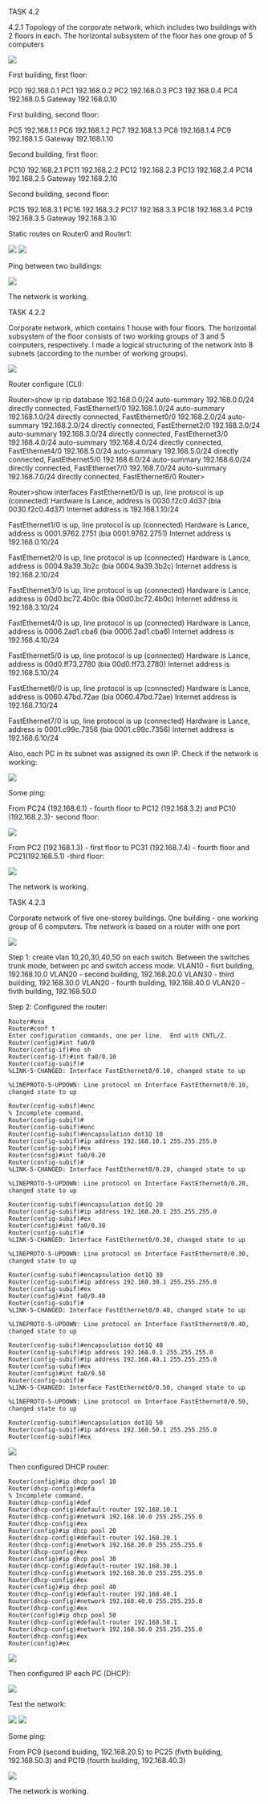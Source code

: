 TASK 4.2

4.2.1 Topology of the corporate network, which includes two buildings with 2 floors in each. The horizontal subsystem of the floor has one group of 5 computers

![](images/scr1.png)

First building, first floor:

PC0 192.168.0.1
PC1 192.168.0.2
PC2 192.168.0.3
PC3 192.168.0.4
PC4 192.168.0.5
Gateway 192.168.0.10

First building, second floor:

PC5 192.168.1.1
PC6 192.168.1.2
PC7 192.168.1.3
PC8 192.168.1.4
PC9 192.168.1.5
Gateway 192.168.1.10

Second building, first floor:

PC10 192.168.2.1
PC11 192.168.2.2
PC12 192.168.2.3
PC13 192.168.2.4
PC14 192.168.2.5
Gateway 192.168.2.10

Second building, second floor:

PC15 192.168.3.1
PC16 192.168.3.2
PC17 192.168.3.3
PC18 192.168.3.4
PC19 192.168.3.5
Gateway 192.168.3.10

Static routes on Router0 and Router1:

![](images/scr2.png)
![](images/scr3.png)

Ping between two buildings:

![](images/scr5.png)


The network is working.

TASK 4.2.2

Corporate network, which contains 1 house with four floors. The horizontal subsystem of the floor consists of two working groups of 3 and 5 computers, respectively. I made a logical structuring of the network into 8 subnets (according to the number of working groups).

![](images/scr6.png)

Router configure (CLI):

Router>show ip rip database
192.168.0.0/24    auto-summary
192.168.0.0/24    directly connected, FastEthernet1/0
192.168.1.0/24    auto-summary
192.168.1.0/24    directly connected, FastEthernet0/0
192.168.2.0/24    auto-summary
192.168.2.0/24    directly connected, FastEthernet2/0
192.168.3.0/24    auto-summary
192.168.3.0/24    directly connected, FastEthernet3/0
192.168.4.0/24    auto-summary
192.168.4.0/24    directly connected, FastEthernet4/0
192.168.5.0/24    auto-summary
192.168.5.0/24    directly connected, FastEthernet5/0
192.168.6.0/24    auto-summary
192.168.6.0/24    directly connected, FastEthernet7/0
192.168.7.0/24    auto-summary
192.168.7.0/24    directly connected, FastEthernet6/0
Router>

Router>show interfaces
FastEthernet0/0 is up, line protocol is up (connected)
  Hardware is Lance, address is 0030.f2c0.4d37 (bia 0030.f2c0.4d37)
  Internet address is 192.168.1.10/24

FastEthernet1/0 is up, line protocol is up (connected)
  Hardware is Lance, address is 0001.9762.2751 (bia 0001.9762.2751)
  Internet address is 192.168.0.10/24

FastEthernet2/0 is up, line protocol is up (connected)
  Hardware is Lance, address is 0004.9a39.3b2c (bia 0004.9a39.3b2c)
  Internet address is 192.168.2.10/24

FastEthernet3/0 is up, line protocol is up (connected)
  Hardware is Lance, address is 00d0.bc72.4b0c (bia 00d0.bc72.4b0c)
  Internet address is 192.168.3.10/24

FastEthernet4/0 is up, line protocol is up (connected)
  Hardware is Lance, address is 0006.2ad1.cba6 (bia 0006.2ad1.cba6)
  Internet address is 192.168.4.10/24

FastEthernet5/0 is up, line protocol is up (connected)
  Hardware is Lance, address is 00d0.ff73.2780 (bia 00d0.ff73.2780)
  Internet address is 192.168.5.10/24

FastEthernet6/0 is up, line protocol is up (connected)
  Hardware is Lance, address is 0060.47bd.72ae (bia 0060.47bd.72ae)
  Internet address is 192.168.7.10/24

FastEthernet7/0 is up, line protocol is up (connected)
  Hardware is Lance, address is 0001.c99c.7356 (bia 0001.c99c.7356)
  Internet address is 192.168.6.10/24

Also, each PC in its subnet was assigned its own IP. Check if the network is working:

![](images/scr7.png)

Some ping:

From PC24 (192.168.6.1) - fourth floor to PC12 (192.168.3.2) and PC10 (192.168.2.3)- second floor:

![](images/scr8.png)

From PC2 (192.168.1.3) - first floor to PC31 (192.168.7.4) - fourth floor and PC21(192.168.5.1) -third floor:

![](images/scr9.png)

The network is working.


TASK 4.2.3

Corporate network of five one-storey buildings. One building - one working group of 6 computers. The network is based on a router with one port

![](images/scr10.png)

Step 1: create vlan 10,20,30,40,50 on each switch. Between the switches trunk mode, between pc and switch access mode.
VLAN10 - fisrt building, 192.168.10.0
VLAN20 - second building, 192.168.20.0
VLAN30 - third building, 192.168.30.0
VLAN20 - fourth building, 192.168.40.0
VLAN20 - fivth building, 192.168.50.0

Step 2: Сonfigured the router:

```
Router#ena
Router#conf t
Enter configuration commands, one per line.  End with CNTL/Z.
Router(config)#int fa0/0
Router(config-if)#no sh
Router(config-if)#int fa0/0.10
Router(config-subif)#
%LINK-5-CHANGED: Interface FastEthernet0/0.10, changed state to up

%LINEPROTO-5-UPDOWN: Line protocol on Interface FastEthernet0/0.10, changed state to up

Router(config-subif)#enc
% Incomplete command.
Router(config-subif)#
Router(config-subif)#enc
Router(config-subif)#encapsulation dot1Q 10
Router(config-subif)#ip address 192.168.10.1 255.255.255.0
Router(config-subif)#ex
Router(config)#int fa0/0.20
Router(config-subif)#
%LINK-5-CHANGED: Interface FastEthernet0/0.20, changed state to up

%LINEPROTO-5-UPDOWN: Line protocol on Interface FastEthernet0/0.20, changed state to up

Router(config-subif)#encapsulation dot1Q 20
Router(config-subif)#ip address 192.168.20.1 255.255.255.0
Router(config-subif)#ex
Router(config)#int fa0/0.30
Router(config-subif)#
%LINK-5-CHANGED: Interface FastEthernet0/0.30, changed state to up

%LINEPROTO-5-UPDOWN: Line protocol on Interface FastEthernet0/0.30, changed state to up

Router(config-subif)#encapsulation dot1Q 30
Router(config-subif)#ip address 192.168.30.1 255.255.255.0
Router(config-subif)#ex
Router(config)#int fa0/0.40
Router(config-subif)#
%LINK-5-CHANGED: Interface FastEthernet0/0.40, changed state to up

%LINEPROTO-5-UPDOWN: Line protocol on Interface FastEthernet0/0.40, changed state to up

Router(config-subif)#encapsulation dot1Q 40
Router(config-subif)#ip address 192.168.0.1 255.255.255.0
Router(config-subif)#ip address 192.168.40.1 255.255.255.0
Router(config-subif)#ex
Router(config)#int fa0/0.50
Router(config-subif)#
%LINK-5-CHANGED: Interface FastEthernet0/0.50, changed state to up

%LINEPROTO-5-UPDOWN: Line protocol on Interface FastEthernet0/0.50, changed state to up

Router(config-subif)#encapsulation dot1Q 50
Router(config-subif)#ip address 192.168.50.1 255.255.255.0
Router(config-subif)#ex
```
![](images/scr11.png)

Then configured DHCP router:

```
Router(config)#ip dhcp pool 10
Router(dhcp-config)#defa
% Incomplete command.
Router(dhcp-config)#def
Router(dhcp-config)#default-router 192.168.10.1
Router(dhcp-config)#network 192.168.10.0 255.255.255.0
Router(dhcp-config)#ex
Router(config)#ip dhcp pool 20
Router(dhcp-config)#default-router 192.168.20.1
Router(dhcp-config)#network 192.168.20.0 255.255.255.0
Router(dhcp-config)#ex
Router(config)#ip dhcp pool 30
Router(dhcp-config)#default-router 192.168.30.1
Router(dhcp-config)#network 192.168.30.0 255.255.255.0
Router(dhcp-config)#ex
Router(config)#ip dhcp pool 40
Router(dhcp-config)#default-router 192.168.40.1
Router(dhcp-config)#network 192.168.40.0 255.255.255.0
Router(dhcp-config)#ex
Router(config)#ip dhcp pool 50
Router(dhcp-config)#default-router 192.168.50.1
Router(dhcp-config)#network 192.168.50.0 255.255.255.0
Router(dhcp-config)#ex
Router(config)#ex
```
![](images/scr12.png)

Then configured IP each PC (DHCP):

![](images/scr13.png)


Test the network:

![](images/scr14.png)
![](images/scr15.png)

Some ping:

From PC9 (second buiding, 192.168.20.5) to PC25 (fivth building, 192.168.50.3) and PC19 (fourth building, 192.168.40.3)

![](images/scr16.png)

The network is working.

